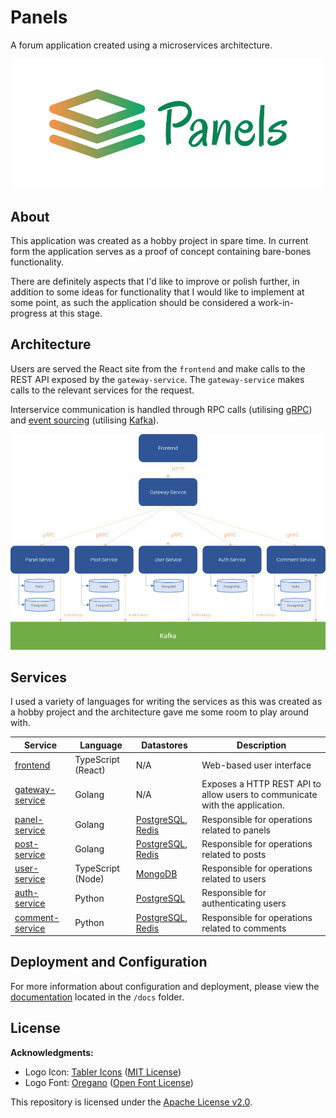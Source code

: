 # Panels

A forum application created using a microservices architecture.

![Panels Banner](/docs/img-1.png)

## About

This application was created as a hobby project in spare time. In current form the application serves as a proof of concept containing bare-bones functionality. 

There are definitely aspects that I'd like to improve or polish further, in addition to some ideas for functionality that I would like to implement at some point, as such the application should be considered a work-in-progress at this stage.

## Architecture

Users are served the React site from the ``frontend`` and make calls to the REST API exposed by the ``gateway-service``. The ``gateway-service`` makes calls to the relevant services for the request.

Interservice communication is handled through RPC calls (utilising [gRPC](https://grpc.io/)) and [event sourcing](https://microservices.io/patterns/data/event-sourcing.html) (utilising [Kafka](https://kafka.apache.org/)).

![Architecture](/docs/img-2.png)

## Services

I used a variety of languages for writing the services as this was created as a hobby project and the architecture gave me some room to play around with.

| Service | Language | Datastores | Description |
| --- | --- | --- | --- |
| [frontend](/services/frontend) | TypeScript (React) | N/A | Web-based user interface |
| [gateway-service](/services/gateway-service) | Golang | N/A | Exposes a HTTP REST API to allow users to communicate with the application. |
| [panel-service](/services/panel-service) | Golang | [PostgreSQL](https://www.postgresql.org/), [Redis](https://redis.io/) | Responsible for operations related to panels |
| [post-service](/services/post-service) | Golang | [PostgreSQL](https://www.postgresql.org/), [Redis](https://redis.io/) | Responsible for operations related to posts |
| [user-service](/services/user-service) | TypeScript (Node) | [MongoDB](https://www.mongodb.com/) | Responsible for operations related to users |
| [auth-service](/services/auth-service) | Python | [PostgreSQL](https://www.postgresql.org/) | Responsible for authenticating users |
| [comment-service](/services/comment-service) | Python | [PostgreSQL](https://www.postgresql.org/), [Redis](https://redis.io/) | Responsible for operations related to comments |

## Deployment and Configuration

For more information about configuration and deployment, please view the [documentation](/docs/README.md) located in the ``/docs`` folder.

## License

**Acknowledgments:**

* Logo Icon: [Tabler Icons](https://github.com/tabler/tabler-icons) ([MIT License](https://github.com/tabler/tabler-icons/blob/master/LICENSE)) 
* Logo Font: [Oregano](https://fonts.google.com/specimen/Oregano) ([Open Font License](https://scripts.sil.org/OFL))

This repository is licensed under the [Apache License v2.0](/LICENSE).